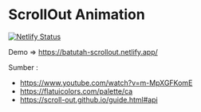 # ScrollOut Animation

[![Netlify Status](https://api.netlify.com/api/v1/badges/788ead35-24db-461f-8713-1deb772dd5bd/deploy-status)](https://app.netlify.com/sites/batutah-scrollout/deploys)

Demo => https://batutah-scrollout.netlify.app/

Sumber :

- https://www.youtube.com/watch?v=m-MpXGFKomE
- https://flatuicolors.com/palette/ca
- https://scroll-out.github.io/guide.html#api
